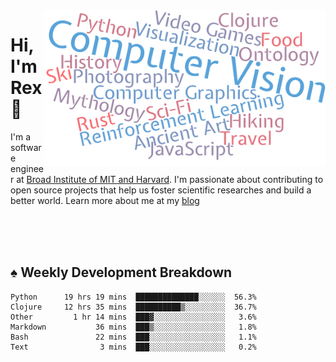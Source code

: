 <img src="https://raw.githubusercontent.com/rexwangcc/rexwangcc/master/myself.png" alt="Rex!" width="450" height="250" align="right">

# Hi, I'm Rex 👋

I'm a software engineer at [Broad Institute of MIT and Harvard](https://www.broadinstitute.org/). I'm passionate about contributing to open source projects that help us foster scientific researches and build a better world. Learn more about me at my [blog](https://rexwang.cc)

<br>
<br>
<br>

<table>
<tr valign="top" width="50%">
<!-- <td > -->

## ♠ Weekly Development Breakdown

<!-- code_time starts -->

```text
Python      19 hrs 19 mins  ██████████████░░░░░░  56.3%
Clojure     12 hrs 35 mins  ██████████▒░░░░░░░░░  36.7%
Other         1 hr 14 mins  ███▓░░░░░░░░░░░░░░░░   3.6%
Markdown           36 mins  ███▒░░░░░░░░░░░░░░░░   1.8%
Bash               22 mins  ███░░░░░░░░░░░░░░░░░   1.1%
Text                3 mins  ███░░░░░░░░░░░░░░░░░   0.2%
```

<!-- code_time ends -->

<!-- Placeholder for my Game statuses -->

<!-- <td valign="top" width="50%">

#### ♦ My Personal Progress

</td> -->

</tr>
</table>
